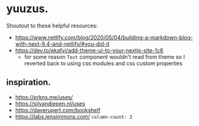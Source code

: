 # yuuzus.

Shoutout to these helpful resources:

- https://www.netlify.com/blog/2020/05/04/building-a-markdown-blog-with-next-9.4-and-netlify/#you-did-it
- https://dev.to/ekafyi/add-theme-ui-to-your-nextjs-site-1c6
  - for some reason `Text` component wouldn't read from theme so I reverted back to using css modules and css custom properties
  
 
 ## inspiration.
 
 - https://prkns.me/uses/
 - https://silvandiepen.nl/uses
 - https://daverupert.com/bookshelf
 - https://labs.jensimmons.com/ `column-count: 2`
